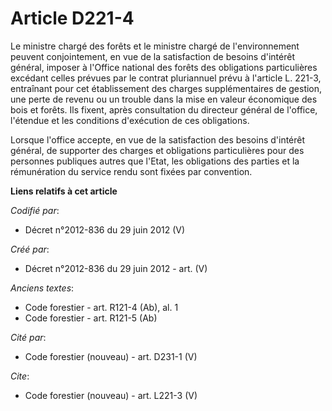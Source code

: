 # Article D221-4

Le ministre chargé des forêts et le ministre chargé de l'environnement peuvent conjointement, en vue de la satisfaction de
besoins d'intérêt général, imposer à l'Office national des forêts des obligations particulières excédant celles prévues par
le contrat pluriannuel prévu à l'article L. 221-3, entraînant pour cet établissement des charges supplémentaires de gestion,
une perte de revenu ou un trouble dans la mise en valeur économique des bois et forêts. Ils fixent, après consultation du
directeur général de l'office, l'étendue et les conditions d'exécution de ces obligations.

Lorsque l'office accepte, en vue de la satisfaction des besoins d'intérêt général, de supporter des charges et obligations
particulières pour des personnes publiques autres que l'Etat, les obligations des parties et la rémunération du service rendu
sont fixées par convention.

**Liens relatifs à cet article**

_Codifié par_:

  - Décret n°2012-836 du 29 juin 2012 (V)

_Créé par_:

  - Décret n°2012-836 du 29 juin 2012 - art. (V)

_Anciens textes_:

  - Code forestier - art. R121-4 (Ab), al. 1
  - Code forestier - art. R121-5 (Ab)

_Cité par_:

  - Code forestier (nouveau) - art. D231-1 (V)

_Cite_:

  - Code forestier (nouveau) - art. L221-3 (V)
